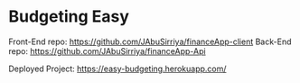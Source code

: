 # Budgeting Easy


Front-End repo: https://github.com/JAbuSirriya/financeApp-client
Back-End repo: https://github.com/JAbuSirriya/financeApp-Api

Deployed Project: https://easy-budgeting.herokuapp.com/

